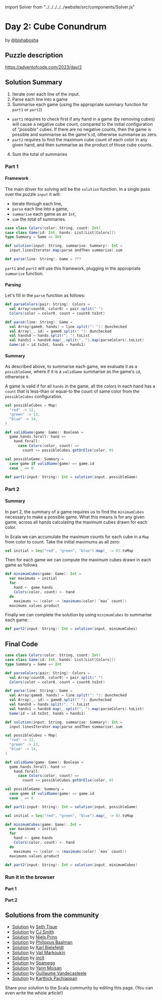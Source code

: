 import Solver from "../../../../../website/src/components/Solver.js"

# Day 2: Cube Conundrum

by [@bishabosha](https://github.com/bishabosha)

## Puzzle description

https://adventofcode.com/2023/day/2

## Solution Summary

1. Iterate over each line of the input.
2. Parse each line into a game
3. Summarise each game (using the appropriate summary function for `part1` or `part2`)
  - `part1` requires to check first if any hand in a game (by removing cubes) will cause a negative cube count, compared to the initial configuration of _"possible"_ cubes. If there are no negative counts, then the game is possible and summarise as the game's id, otherwise summarise as zero.
  - `part2` requires to find the maximum cube count of each color in any given hand, and then summarise as the product of those cube counts.
4. Sum the total of summaries

### Part 1

#### Framework

The main driver for solving will be the `solution` function.
In a single pass over the puzzle `input` it will:
  - iterate through each line,
  - `parse` each line into a game,
  - `summarise` each game as an `Int`,
  - `sum` the total of summaries.

```scala
case class Colors(color: String, count: Int)
case class Game(id: Int, hands: List[List[Colors]])
type Summary = Game => Int

def solution(input: String, summarise: Summary): Int =
  input.linesIterator.map(parse andThen summarise).sum

def parse(line: String): Game = ???
```

`part1` and `part2` will use this framework, plugging in the appropriate `summarise` function.

#### Parsing

Let's fill in the `parse` function as follows:

```scala
def parseColors(pair: String): Colors =
  val Array(count0, color0) = pair.split(" ")
  Colors(color = color0, count = count0.toInt)

def parse(line: String): Game =
  val Array(game0, hands) = line.split(": "): @unchecked
  val Array(_, id) = game0.split(" "): @unchecked
  val hands0 = hands.split("; ").toList
  val hands1 = hands0.map(_.split(", ").map(parseColors).toList)
  Game(id = id.toInt, hands = hands1)
```

#### Summary

As described above, to summarise each game, we evaluate it as a `possibleGame`, where if it is a `validGame` summarise as the game's `id`, otherwise `0`.

A game is valid if for all `hands` in the game, all the colors in each hand has a `count` that is less-than or equal-to the count of same color from the `possibleCubes` configuration.

```scala
val possibleCubes = Map(
  "red" -> 12,
  "green" -> 13,
  "blue" -> 14,
)

def validGame(game: Game): Boolean =
  game.hands.forall: hand =>
    hand.forall:
      case Colors(color, count) =>
        count <= possibleCubes.getOrElse(color, 0)

val possibleGame: Summary =
  case game if validGame(game) => game.id
  case _ => 0

def part1(input: String): Int = solution(input, possibleGame)
```

### Part 2

#### Summary

In part 2, the summary of a game requires us to find the `minimumCubes` necessary to make a possible game.
What this means is for any given game, across all hands calculating the maximum cubes drawn for each color.

In Scala we can accumulate the maximum counts for each cube in a `Map` from color to count.
Take the initial maximums as all zero:
```scala
val initial = Seq("red", "green", "blue").map(_ -> 0).toMap
```

Then for each game we can compute the maximum cubes drawn in each game as follows
```scala
def minimumCubes(game: Game): Int =
  var maximums = initial
  for
    hand <- game.hands
    Colors(color, count) <- hand
  do
    maximums += (color -> (maximums(color) `max` count))
  maximums.values.product
```

Finally we can complete the solution by using `minimumCubes` to summarise each game:
```scala
def part2(input: String): Int = solution(input, minimumCubes)
```

## Final Code

```scala
case class Colors(color: String, count: Int)
case class Game(id: Int, hands: List[List[Colors]])
type Summary = Game => Int

def parseColors(pair: String): Colors =
  val Array(count0, color0) = pair.split(" ")
  Colors(color = color0, count = count0.toInt)

def parse(line: String): Game =
  val Array(game0, hands) = line.split(": "): @unchecked
  val Array(_, id) = game0.split(" "): @unchecked
  val hands0 = hands.split("; ").toList
  val hands1 = hands0.map(_.split(", ").map(parseColors).toList)
  Game(id = id.toInt, hands = hands1)

def solution(input: String, summarise: Summary): Int =
  input.linesIterator.map(parse andThen summarise).sum

val possibleCubes = Map(
  "red" -> 12,
  "green" -> 13,
  "blue" -> 14,
)

def validGame(game: Game): Boolean =
  game.hands.forall: hand =>
    hand.forall:
      case Colors(color, count) =>
        count <= possibleCubes.getOrElse(color, 0)

val possibleGame: Summary =
  case game if validGame(game) => game.id
  case _ => 0

def part1(input: String): Int = solution(input, possibleGame)

val initial = Seq("red", "green", "blue").map(_ -> 0).toMap

def minimumCubes(game: Game): Int =
  var maximums = initial
  for
    hand <- game.hands
    Colors(color, count) <- hand
  do
    maximums += (color -> (maximums(color) `max` count))
  maximums.values.product

def part2(input: String): Int = solution(input, minimumCubes)
```

### Run it in the browser

#### Part 1

<Solver puzzle="day02-part1" year="2023"/>

#### Part 2

<Solver puzzle="day02-part2" year="2023"/>


## Solutions from the community

- [Solution](https://github.com/SethTisue/adventofcode/blob/main/2023/src/test/scala/Day02.scala) by [Seth Tisue](https://github.com/SethTisue)
- [Solution](https://gist.github.com/CJSmith-0141/b7a43228aeadfe2169cd163d38e732b3) by [CJ Smith](https://github.com/CJSmith-0141)
- [Solution](https://github.com/prinsniels/AdventOfCode2023/blob/main/src/main/scala/solutions/day02.scala) by [Niels Prins](https://github.com/prinsniels)
- [Solution](https://github.com/Philippus/adventofcode/blob/main/src/main/scala/adventofcode2023/day2/Day2.scala) by [Philippus Baalman](https://github.com/philippus)
- [Solution](https://github.com/kbielefe/advent-of-code/blob/edf8e706229a5f3785291824f26778de8a583c35/2023/src/main/scala/2.scala) by [Karl Bielefeldt](https://github.com/kbielefe)
- [Solution](https://github.com/susliko/adventofcode/blob/master/2023/day2/cubeCondurum.scala) by [Vail Markoukin](https://github.com/susliko)
- [Solution](https://github.com/jnclt/adventofcode2023/blob/main/day02/cube-conundrum.sc) by [jnclt](https://github.com/jnclt)
- [Solution](https://github.com/spamegg1/advent-of-code-2023-scala/blob/solutions/02.worksheet.sc#L87) by [Spamegg](https://github.com/spamegg1)
- [Solution](https://github.com/YannMoisan/advent-of-code/blob/master/2023/src/main/scala/Day2.scala) by [Yann Moisan](https://github.com/YannMoisan)
- [Solution](https://github.com/guycastle/advent_of_code_2023/blob/main/src/main/scala/days/day02/DayTwo.scala) by [Guillaume Vandecasteele](https://github.com/guycastle)
- [Solution](https://github.com/pkarthick/AdventOfCode/blob/master/2023/scala/src/main/scala/day02.scala) by [Karthick Pachiappan](https://github.com/pkarthick)

Share your solution to the Scala community by editing this page. (You can even write the whole article!)
